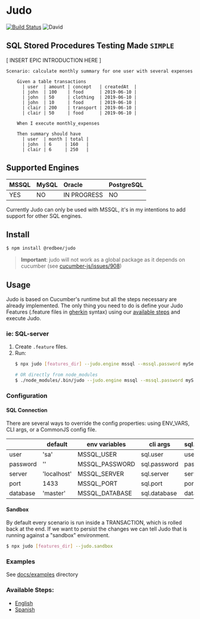 # Judo
[![Build Status](https://travis-ci.org/redbeestudios/judo.svg?branch=master)](https://travis-ci.org/redbeestudios/judo)
![David](https://img.shields.io/david/redbeestudios/judo)
## SQL Stored Procedures Testing Made `SIMPLE`

[ INSERT EPIC INTRODUCTION HERE ]

```gherkin
Scenario: calculate monthly summary for one user with several expenses

    Given a table transactions
      | user  | amount | concept   | createdAt  |
      | john  | 100    | food      | 2019-06-10 |
      | john  | 50     | clothing  | 2019-06-10 |
      | john  | 10     | food      | 2019-06-10 |
      | clair | 200    | transport | 2019-06-10 |
      | clair | 50     | food      | 2019-06-10 |
    
    When I execute monthly_expenses
    
    Then summary should have
      | user  | month | total |
      | john  | 6     | 160   |
      | clair | 6     | 250   |
```

## Supported Engines
| MSSQL | MySQL | Oracle         | PostgreSQL |
|:------|:------|:---------------|:-----------|
|  YES  |   NO  |   IN PROGRESS  |     NO     |

Currently Judo can only be used with MSSQL, it's in my intentions to add support for other SQL engines.

## Install
```bash
$ npm install @redbee/judo
```
> **Important**: judo will not work as a global package as it depends on cucumber (see [cucumber-js/issues/908](https://github.com/cucumber/cucumber-js/issues/908))

## Usage
Judo is based on Cucumber's runtime but all the steps necessary are already implemented. The only thing you need to do is define your Judo Features (.feature files in [gherkin](https://cucumber.io/docs/gherkin/reference/) syntax) using our [available steps](docs/steps-en.md) and execute Judo.

### ie: SQL-server
1. Create `.feature` files.
2. Run:
    ```bash
    $ npx judo [features_dir] --judo.engine mssql --mssql.password mySecr3t
    ```
    ```bash
    # OR directly from node_modules
    $ ./node_modules/.bin/judo --judo.engine mssql --mssql.password mySecr3t
    ```

### Configuration
#### SQL Connection
There are several ways to override the config properties: using ENV_VARS, CLI args, or a CommonJS config file.

|          	| default          	| env variables 	| cli args     	| sql.conf.js 	|
|----------	|------------------	|------------------ |--------------	|-------------	|
| user     	| 'sa'             	| MSSQL_USER      	| sql.user     	| user        	|
| password 	| ''     	        | MSSQL_PASSWORD  	| sql.password 	| password    	|
| server   	| 'localhost'      	| MSSQL_SERVER    	| sql.server   	| server      	|
| port     	| 1433             	| MSSQL_PORT      	| sql.port     	| port        	|
| database 	| 'master'       	| MSSQL_DATABASE  	| sql.database 	| database    	|

#### Sandbox
By default every scenario is run inside a TRANSACTION, which is rolled back at the end. If we want to persist the changes we can tell Judo that is running against a "sandbox" environment.
```bash
$ npx judo [features_dir] --judo.sandbox
```

### Examples
See [docs/examples](docs/examples) directory

### Available Steps:
 - [English](docs/steps-en.md)
 - [Spanish](docs/steps-es.md)
